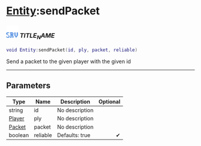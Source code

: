 # [Entity](../entity/README.md):sendPacket

### <img src="../../.gitbook/assets/server.png" width="32" height="32" /> $TITLE_NAME$

```lua
void Entity:sendPacket(id, ply, packet, reliable)
```

Send a packet to the given player with the given id<br>

-----------------
## Parameters

| Type   | Name | Description | Optional |
| ------ | ---- | ----------- | -------: |
| string | id | No description |  |
| [Player](../player/README.md) | ply | No description |  |
| [Packet](../packet/README.md) | packet | No description |  |
| boolean | reliable | Defaults: true | ✔ |
